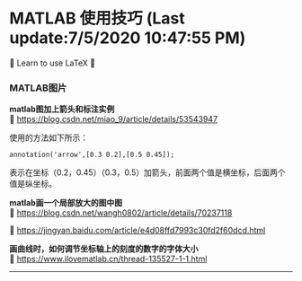 # MATLAB 使用技巧 (Last update:7/5/2020 10:47:55 PM)
📢 Learn to use LaTeX 🔔


### MATLAB图片

**matlab图加上箭头和标注实例**        
🚪 https://blog.csdn.net/miao_9/article/details/53543947   

使用的方法如下所示：

`annotation('arrow',[0.3 0.2],[0.5 0.45]);`

表示在坐标（0.2，0.45）（0.3，0.5）加箭头，前面两个值是横坐标，后面两个值是纵坐标。


**matlab画一个局部放大的图中图**        
🚪 https://blog.csdn.net/wangh0802/article/details/70237118 
   
🚪 https://jingyan.baidu.com/article/e4d08ffd7993c30fd2f60dcd.html



**画曲线时，如何调节坐标轴上的刻度的数字的字体大小**    
🚪 https://www.ilovematlab.cn/thread-135527-1-1.html

----------





























